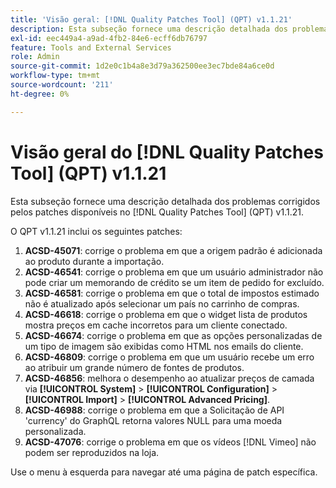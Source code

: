 ```yaml
---
title: 'Visão geral: [!DNL Quality Patches Tool] (QPT) v1.1.21'
description: Esta subseção fornece uma descrição detalhada dos problemas corrigidos pelos patches disponíveis no [!DNL Quality Patches Tool] (QPT) v1.1.21.
exl-id: eec449a4-a9ad-4fb2-84e6-ecff6db76797
feature: Tools and External Services
role: Admin
source-git-commit: 1d2e0c1b4a8e3d79a362500ee3ec7bde84a6ce0d
workflow-type: tm+mt
source-wordcount: '211'
ht-degree: 0%

---
```


# Visão geral do [!DNL Quality Patches Tool] (QPT) v1.1.21

Esta subseção fornece uma descrição detalhada dos problemas corrigidos pelos patches disponíveis no [!DNL Quality Patches Tool] (QPT) v1.1.21.

O QPT v1.1.21 inclui os seguintes patches:

1. **ACSD-45071**: corrige o problema em que a origem padrão é adicionada ao produto durante a importação.
1. **ACSD-46541**: corrige o problema em que um usuário administrador não pode criar um memorando de crédito se um item de pedido for excluído.
1. **ACSD-46581**: corrige o problema em que o total de impostos estimado não é atualizado após selecionar um país no carrinho de compras.
1. **ACSD-46618**: corrige o problema em que o widget lista de produtos mostra preços em cache incorretos para um cliente conectado.
1. **ACSD-46674**: corrige o problema em que as opções personalizadas de um tipo de imagem são exibidas como HTML nos emails do cliente.
1. **ACSD-46809**: corrige o problema em que um usuário recebe um erro ao atribuir um grande número de fontes de produtos.
1. **ACSD-46856**: melhora o desempenho ao atualizar preços de camada via **[!UICONTROL System]** > **[!UICONTROL Configuration]** > **[!UICONTROL Import]** > **[!UICONTROL Advanced Pricing]**.
1. **ACSD-46988**: corrige o problema em que a Solicitação de API &#39;currency&#39; do GraphQL retorna valores NULL para uma moeda personalizada.
1. **ACSD-47076**: corrige o problema em que os vídeos [!DNL Vimeo] não podem ser reproduzidos na loja.

Use o menu à esquerda para navegar até uma página de patch específica.
